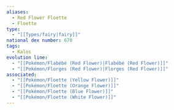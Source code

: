 ```yaml
---
aliases:
  - Red Flower Floette
  - Floette
type:
  - "[[Types/fairy|fairy]]"
national dex number: 670
tags:
  - Kalos
evolution line:
  - "[[Pokémon/Flabébé (Red Flower)|Flabébé (Red Flower)]]"
  - "[[Pokémon/Florges (Red Flower)|Florges (Red Flower)]]"
associated:
  - "[[Pokémon/Floette (Yellow Flower)]]"
  - "[[Pokémon/Floette (Orange Flower)]]"
  - "[[Pokémon/Floette (Blue Flower)]]"
  - "[[Pokémon/Floette (White Flower)]]"
---
```

